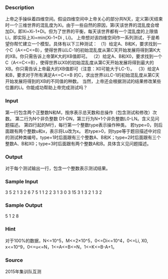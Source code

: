 
### Description
上帝之手操纵着四维空间。假设四维空间中上帝关心的部分共N天，定义第i天结束时一个三维世界的混乱度为Xi。由于一些自然的原因，第i天该世界的混乱度会增加Di，即Xi=Xi-1+Di。但为了世界的平衡，每天该世界都有一个混乱度的上限值Li，即实际上Xi=min{Xi-1+Di , Li}。
上帝想对该四维空间作一系列测试，于是希望你帮忙建立一个模型。具体有以下三种测试：
（1）给定A、B和K，要求找到一个C（A<=C<=B），使得世界以LC-1的初始混乱度从第C天开始发展将得到第K大的XB­。你只需告诉上帝第K大的XB值即可。
（2）给定A、B和X0，要求找到一个C（A<=C<=B），使得世界以X0的初始混乱度从第C天开始发展将得到最大的XB。你只需告诉上帝最大的XB值即可（注意：X0可能大于LC-1）。
（3）给定A和B，要求对于所有满足A<=C<=B 的C，求出世界以LC-1的初始混乱度从第C天开始发展将得到的XB的不同值的种数­。
当然，上帝还会根据测试的结果修改某些位置的Li。你能成功帮助上帝完成测试吗？


### Input
第一行包含两个正整数N和M，按序表示总天数和总操作（包含测试和修改）次数。
第二行为N个非负整数 D1-DN，第三行为N+1个非负整数L0-LN。含义见问题描述。
第四行起的M行，每行第一个整数type表示操作种类。
若type=0，则后面跟有两个整数u和x，表示将Lu改为x。
若type>0，则type等于题目描述中对应的测试种类编号。type=1时后面跟有三个整数A、B和K；type=2时后面跟有三个整数A、B和X0；type=3时后面跟有两个整数A和B。具体含义见问题描述。


### Output
对于每个测试输出一行，包含一个整数表示测试结果。


### Sample Input
3 5
2 1 3
2 6 7 5
1 1 2 2
3 1 3
0 3 15
3 1 3
2 1 3 2
### Sample Output
5
1
2
8

### Hint
对于100%的数据，N<=10^5，M<=2×10^5，0<=Di<=10^4，0<=Li, X0, x<=10^9，0<=u<=N，1<=A<=B<=N，1<=K<=B-A+1。

### Source
2015年集训队互测